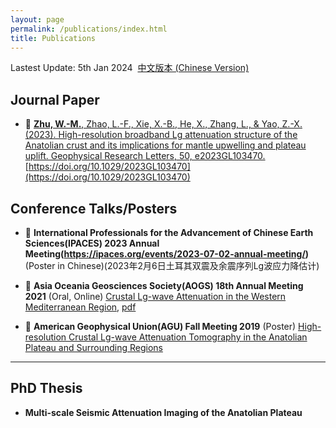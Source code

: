 ```yaml
---
layout: page
permalink: /publications/index.html
title: Publications
---
```


Lastest Update: 5th Jan 2024&nbsp;  [中文版本 (Chinese Version)](https://caihanlin.com/file//)

## Journal Paper

- 🚀 [**Zhu, W.-M.**, Zhao, L.-F., Xie, X.-B., He, X., Zhang, L., & Yao, Z.-X. (2023). High-resolution broadband Lg attenuation structure of the Anatolian crust and its implications for mantle upwelling and plateau uplift. Geophysical Research Letters, 50, e2023GL103470.](https://weimouzhu.github.io/file/GRL_2023_Zhu.pdf) 
[https://doi.org/10.1029/2023GL103470](https://doi.org/10.1029/2023GL103470)

  

## Conference Talks/Posters

- 🥳 **International Professionals for the Advancement of Chinese Earth Sciences(IPACES) 2023 Annual Meeting(https://ipaces.org/events/2023-07-02-annual-meeting/)** (Poster in Chinese)(2023年2月6日土耳其双震及余震序列Lg波应力降估计)

- 🥳 **Asia Oceania Geosciences Society(AOGS) 18th Annual Meeting 2021** (Oral, Online) [Crustal Lg-wave Attenuation in the Western Mediterranean Region](https://www.asiaoceania.org/aogs2021/public.asp?page=program_overview.asp), [pdf](https://weimouzhu.github.io/file/Presenter_Schedule_AOGS_2021.pdf)

- 🥳 **American Geophysical Union(AGU) Fall Meeting 2019** (Poster) [High-resolution Crustal Lg-wave Attenuation Tomography in the Anatolian Plateau and Surrounding Regions](https://agu.confex.com/agu/fm19/meetingapp.cgi/Paper/504986) 


---

## PhD Thesis

- **Multi-scale Seismic Attenuation Imaging of the Anatolian Plateau**

  <br>

